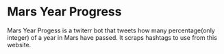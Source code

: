 # Mars Year Progress

Mars Year Progess is a twiterr bot that tweets how many percentage(only integer) of a year in Mars have passed. It scraps hashtags to use from this website.


